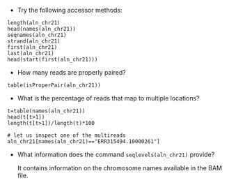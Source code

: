 * Try the following accessor methods:
```rscript
length(aln_chr21)
head(names(aln_chr21))
seqnames(aln_chr21)
strand(aln_chr21)
first(aln_chr21)
last(aln_chr21)
head(start(first(aln_chr21)))
```

* How many reads are properly paired?
```rscript
table(isProperPair(aln_chr21))
```

* What is the percentage of reads that map to multiple locations?
```rscript
t=table(names(aln_chr21))
head(t[t>1])
length(t[t>1])/length(t)*100

# let us inspect one of the multireads
aln_chr21[names(aln_chr21)=="ERR315494.10000261"]
```

* What information does the command `seqlevels(aln_chr21)` provide?

  It contains information on the chromosome names available in the BAM file.

